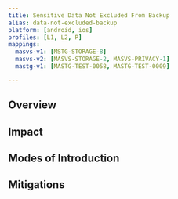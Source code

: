 ```yaml
---
title: Sensitive Data Not Excluded From Backup
alias: data-not-excluded-backup
platform: [android, ios]
profiles: [L1, L2, P]
mappings:
  masvs-v1: [MSTG-STORAGE-8]
  masvs-v2: [MASVS-STORAGE-2, MASVS-PRIVACY-1]
  mastg-v1: [MASTG-TEST-0058, MASTG-TEST-0009]

---
```


## Overview

## Impact

## Modes of Introduction

## Mitigations

